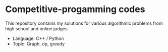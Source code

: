 # Competitive-progamming codes
This repository contains my solutions for various algorithmic problems 
from high school and online judges.

- Language: C++ / Python
- Topic: Graph, dp, greedy
